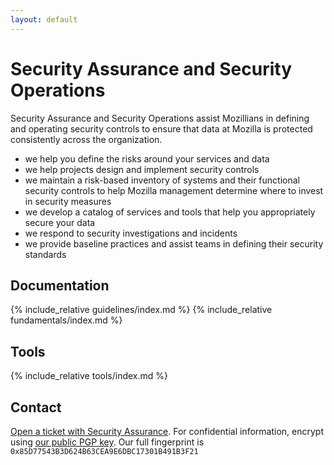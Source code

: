 ```yaml
---
layout: default
---
```


# Security Assurance and Security Operations
Security Assurance and Security Operations assist Mozillians in defining and operating security controls to ensure that data at Mozilla is protected consistently across the organization.

- we help you define the risks around your services and data
- we help projects design and implement security controls
- we maintain a risk-based inventory of systems and their functional security controls to help Mozilla management determine where to invest in security measures
- we develop a catalog of services and tools that help you appropriately secure your data
- we respond to security investigations and incidents
- we provide baseline practices and assist teams in defining their security standards

## Documentation

{% include_relative guidelines/index.md %}
{% include_relative fundamentals/index.md %}

## Tools

{% include_relative tools/index.md %}

## Contact
[Open a ticket with Security Assurance](https://bugzilla.mozilla.org/enter_bug.cgi?product=Security+Assurance&component=General). For confidential information, encrypt using [our public PGP key](https://gpg.mozilla.org/pks/lookup?op=get&search=0x85D77543B3D624B63CEA9E6DBC17301B491B3F21). Our full fingerprint is `0x85D77543B3D624B63CEA9E6DBC17301B491B3F21`
